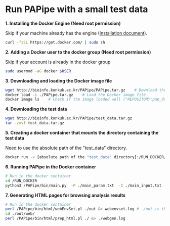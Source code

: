 # Run PAPipe with a small test data

**1. Installing the Docker Engine (Need root permission)**

Skip if your machine already has the engine ([Installation document](https://docs.docker.com/engine/install/)). 

```bash
curl -fsSL https://get.docker.com/ | sudo sh
```

**2. Adding a Docker user to the docker group (Need root permission)**

Skip if your account is already in the docker group

```bash
sudo usermod -aG docker $USER 	
```

**3. Downloading and loading the Docker image file** 

```bash
wget http://bioinfo.konkuk.ac.kr/PAPipe/PAPipe.tar.gz    # Download the Docker image file
docker load -i ./PAPipe.tar.gz    # Load the Docker image file
docker image ls    # Check if the image loaded well ("REPOSITORY:pap_docker, TAG:latest" must be shown)
```

**4. Downloading the test data** 

```bash
wget http://bioinfo.konkuk.ac.kr/PAPipe/test_data.tar.gz
tar -zxvf test_data.tar.gz
```

**5. Creating a docker container that mounts the directory containing the test data** 

Need to use the absolute path of the "test_data" directory.

```bash
docker run -v [absolute path of the "test_data" directory]:/RUN_DOCKER/  -it pap_docker:latest
```

**6. Running PAPipe in the Docker container** 

```bash
# Run in the docker container
cd /RUN_DOCKER
python3 /PAPipe/bin/main.py  -P ./main_param.txt  -I ./main_input.txt -A ./main_sample.txt &> ./log
```

**7. Generating HTML pages for browsing analysis results** 

```bash
# Run in the docker container
perl /PAPipe/bin/html/webEnvSet.pl ./out &> webenvset.log # ./out is the output directory set in the "main_param.txt" file
cd ./out/web/
perl /PAPipe/bin/html/prep_html.pl ./ &> ./webgen.log
```



